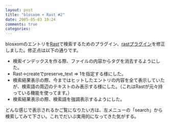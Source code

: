 ```yaml
---
layout: post
title: "blosxom + Rast #2"
date: 2005-05-03 19:24
comments: true
categories: 
---
```

<p class="entryBody">
blosxomのエントリを<a href="http://www.netlab.jp/rast/" target="_blank">Rast</a>で検索するためのプラグイン、<a href="/archives/rast" target="_blank">rastプラグイン</a>を修正しました。修正点は以下の通りです。
</p>

<ul class="entryBody">
<li>検索インデックスを作る際、ファイルの内容からタグを消去するようにした。</li>
<li>Rast->createでpreserve_text => 1を指定する様にした。</li>
<li>検索結果表示の際、今まではヒットしたエントリの内容を全て表示していたが、検索語の周辺のテキストのみ表示する様にした。（これはRastが元々持っている機能を使ってます。）</li>
<li>検索結果表示の際、検索語を強調表示するようにした。</li>
</ul>

<p class="entryBody">
どんな感じで表示されるかご覧になりたい方は、左メニューの「search」から検索してみて下さい。これでだいぶ実用的になってきた気がする。
</p>